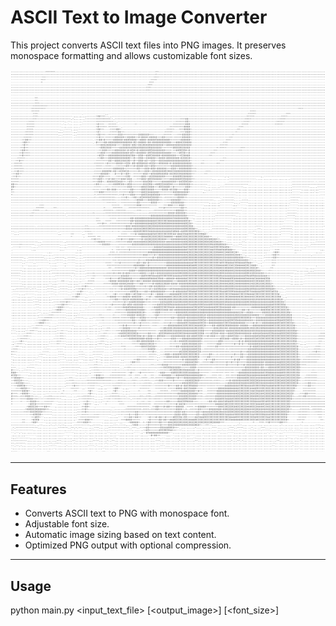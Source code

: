 # ASCII Text to Image Converter

This project converts ASCII text files into PNG images. It preserves monospace formatting and allows customizable font sizes.

![Sample Output](https://github.com/kacpeuuuu/txt-to-image/blob/main/output1.png)

---

## Features

- Converts ASCII text to PNG with monospace font.  
- Adjustable font size.  
- Automatic image sizing based on text content.  
- Optimized PNG output with optional compression.

---

## Usage

python main.py <input_text_file> [<output_image>] [<font_size>]
